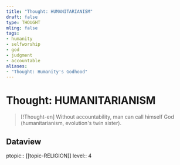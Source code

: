 ```yaml
---
title: "Thought: HUMANITARIANISM"
draft: false
type: THOUGHT
mling: false
tags:
- humanity
- selfworship
- god
- judgment
- accountable
aliases:
- "Thought: Humanity's Godhood"
---
```

# Thought: HUMANITARIANISM
> [!Thought-en]
> Without accountability, man can call himself God (humanitarianism, evolution's twin sister).

## Dataview
ptopic:: [[topic-RELIGION]]
level:: 4
